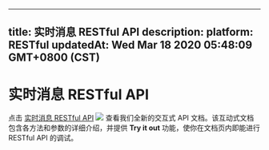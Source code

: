 
---
title: 实时消息 RESTful API
description: 
platform: RESTful
updatedAt: Wed Mar 18 2020 05:48:09 GMT+0800 (CST)
---
# 实时消息 RESTful API
点击 [实时消息 RESTful API](https://docs.agora.io/cn/Real-time-Messaging/restfulapi/) ![](https://web-cdn.agora.io/docs-files/1583736328279) 查看我们全新的交互式 API  文档。该互动式文档包含各方法和参数的详细介绍，并提供 **Try it out** 功能，使你在文档页内即能进行 RESTful API 的调试。
